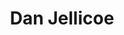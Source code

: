 ---
short_name: danjellicoe
title: Dan Jellicoe
position: SLLET Student, Radio Host
twitter: DanielJellicoe
linkedin: daniel-jellicoe
---